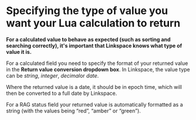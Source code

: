 # Specifying the type of value you want your Lua calculation to return

**For a calculated value to behave as expected (such as sorting and searching correctly), it's important that Linkspace knows what type of value it is.**

For a calculated field you need to specify the format of your returned value in the **Return value conversion dropdown box**. In Linkspace, the value type can be *string*, *integer*, *decimal*or *date*.&nbsp;

Where the returned value is a date, it should be in epoch time, which will then be converted to a full date by Linkspace.&nbsp;

For a RAG status field your returned value is automatically formatted as a string (with the values being “red”, “amber” or “green”).